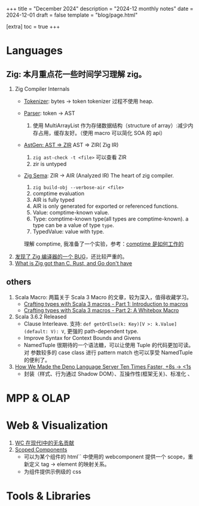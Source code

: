 +++
title = "December 2024"
description = "2024-12 monthly notes"
date = 2024-12-01
draft = false
template = "blog/page.html"

[extra]
toc = true
+++

# Languages
## Zig: 本月重点花一些时间学习理解 zig。
1. Zig Compiler Internals
    - [Tokenizer](https://mitchellh.com/zig/tokenizer): bytes -> token
      tokenizer 过程不使用 heap.
    - [Parser](https://mitchellh.com/zig/parser): token -> AST
      1. 使用 MultiArrayList 作为存储数据结构（structure of array）:减少内存占用，缓存友好。（使用 macro 可以简化 SOA 的 api）
    - [AstGen: AST => ZIR](https://mitchellh.com/zig/astgen) AST => ZIR( Zig IR)
      1. `zig ast-check -t <file>` 可以查看 ZIR
      2. zir is untyped 
    - [Zig Sema](https://mitchellh.com/zig/sema): ZIR -> AIR (Analyzed IR) The heart of zig compiler.
      1. `zig build-obj --verbose-air <file>`
      2. comptime evaluation
      3. AIR is fully typed
      4. AIR is only generated for exported or referenced functions.
      5. Value: comptime-known value.
      6. Type: comptime-known type(all types are comptime-known). a type can be a value of type `type`.
      7. TypedValue: value with type.
      
      理解 comptime, 我准备了一个实验，参考：[comptime 是如何工作的](/learning/zig/how_comptime_works.html)
2. [发现了 Zig 编译器的一个 BUG](@/blog/2024-12-04-a-zig-bug/index.md)，还比较严重的。
3. [What is Zig got than C. Rust, and Go don't have](https://www.youtube.com/watch?v=5_oqWE9otaE&t=3910s)
## others
1. Scala Macro: 两篇关于 Scala 3 Macro 的文章，较为深入，值得收藏学习。
   - [Crafting types with Scala 3 macros - Part 1: Introduction to macros](https://inoio.de/blog/2024/07/14/scala3-macros-part1/)
   - [Crafting types with Scala 3 macros - Part 2: A Whitebox Macro](https://inoio.de/blog/2024/07/15/scala3-macros-part2/)
2. Scala 3.6.2 Released
   - Clause Interleave. 支持: `def getOrElse(k: Key)[V >: k.Value](default: V): V`, 更强的 path-dependent type.
   - Improve Syntax for Context Bounds and Givens
   - NamedTuple 很期待的一个语法糖，可以让使用 Tuple 的代码更加可读。 对 参数较多的 case class 进行 pattern match 也可以享受 NamedTuple 的便利了。 
3. [How We Made the Deno Language Server Ten Times Faster, +8s -> <1s](https://denoland.medium.com/how-we-made-the-deno-language-server-ten-times-faster-62358af87d11)
   - 封装（样式、行为通过 Shadow DOM）、互操作性(框架无关)、标准化       、
   

# MPP & OLAP

# Web & Visualization
1. [WC 在现代I中的无名贡献](https://blog.devgenius.io/widget-wonders-web-components-the-unsung-heroes-of-modern-ui-052131d692be)
2. [Scoped Components](https://medium.com/dev-jam/functional-web-components-with-lit-part-2-3521a82bf339)
   - 可以为某个组件的 html`` 中使用的 webcomponent 提供一个 scope，重新定义 tag -> element 的映射关系。
   - 为组件提供示例级的 css

# Tools & Libraries